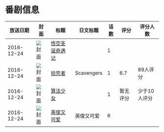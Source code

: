 # 番剧信息

|放送日期|封面|标题|日文标题|话数|评分|评分人数|
|---|---|---|---|---|---|---|
|2016-12-24|![封面](https://lain.bgm.tv/pic/cover/c/95/37/218366_CokKp.jpg)|[悟空圣诞奇遇记](https://bangumi.tv/subject/218366)||1|||
|2016-12-24|![封面](https://lain.bgm.tv/pic/cover/c/92/d4/276347_c9Y0b.jpg)|[拾荒者](https://bangumi.tv/subject/276347)|Scavengers|1|6.7|89人评分|
|2016-12-24|![封面](https://lain.bgm.tv/pic/cover/c/60/75/387111_YIA7N.jpg)|[算法少女](https://bangumi.tv/subject/387111)||1|暂无评分|少于10人评分|
|2016-12-24|![封面](https://lain.bgm.tv/pic/cover/c/d0/ea/525843_219Z2.jpg)|[英俊又可爱](https://bangumi.tv/subject/525843)|英俊又可爱|6|||

